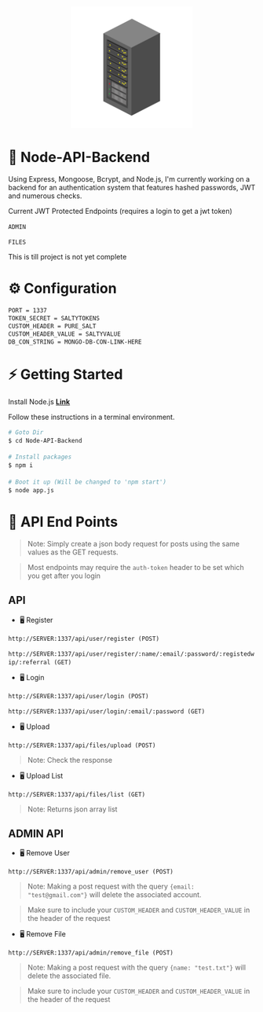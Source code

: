 <p align="center">
  <img width="248" height="248" src="https://raw.githubusercontent.com/0xWarning/Node-API-Backend/main/icon.png">
</p>

# 🍺 Node-API-Backend

Using Express, Mongoose, Bcrypt, and Node.js, 
I'm currently working on a backend for an authentication system that features hashed passwords, JWT and numerous checks.

Current JWT Protected Endpoints (requires a login to get a jwt token)

`ADMIN`

`FILES`

This is till project is not yet complete

# ⚙️ Configuration

```dotenv
PORT = 1337
TOKEN_SECRET = SALTYTOKENS
CUSTOM_HEADER = PURE_SALT
CUSTOM_HEADER_VALUE = SALTYVALUE
DB_CON_STRING = MONGO-DB-CON-LINK-HERE
```

# ⚡ Getting Started

Install Node.js **[Link](https://nodejs.org/en/download/)**

Follow these instructions in a terminal environment.

```bash
# Goto Dir
$ cd Node-API-Backend

# Install packages
$ npm i

# Boot it up (Will be changed to 'npm start')
$ node app.js

```

# 📜 API End Points

> Note: Simply create a json body request for posts using the same values as the GET requests.

> Most endpoints may require the `auth-token` header to be set which you get after you login

## API

- 🖥️ Register

`http://SERVER:1337/api/user/register (POST)`

`http://SERVER:1337/api/user/register/:name/:email/:password/:registedwip/:referral (GET)`

- 🖥️ Login

`http://SERVER:1337/api/user/login (POST)`

`http://SERVER:1337/api/user/login/:email/:password (GET)`


- 🖥️ Upload

`http://SERVER:1337/api/files/upload (POST)`
> Note: Check the response

- 🖥️ Upload List

`http://SERVER:1337/api/files/list (GET)`
> Note: Returns json array list


## ADMIN API

- 🖥️ Remove User

`http://SERVER:1337/api/admin/remove_user (POST)`

> Note: Making a post request with the query `{email: "test@gmail.com"}` will delete the associated account.

> Make sure to include your `CUSTOM_HEADER` and `CUSTOM_HEADER_VALUE` in the header of the request


- 🖥️ Remove File

`http://SERVER:1337/api/admin/remove_file (POST)`

> Note: Making a post request with the query `{name: "test.txt"}` will delete the associated file.

> Make sure to include your `CUSTOM_HEADER` and `CUSTOM_HEADER_VALUE` in the header of the request



